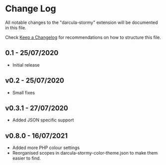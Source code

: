 # Change Log

All notable changes to the "darcula-stormy" extension will be documented in this file.

Check [Keep a Changelog](http://keepachangelog.com/) for recommendations on how to structure this file.

## 0.1 - 25/07/2020

- Initial release

## v0.2 - 25/07/2020

- Small fixes

## v0.3.1 - 27/07/2020

- Added JSON specific support

## v0.8.0 - 16/07/2021

- Added more PHP colour settings
- Reorganised scopes in darcula-stormy-color-theme.json to make them easier to find.
